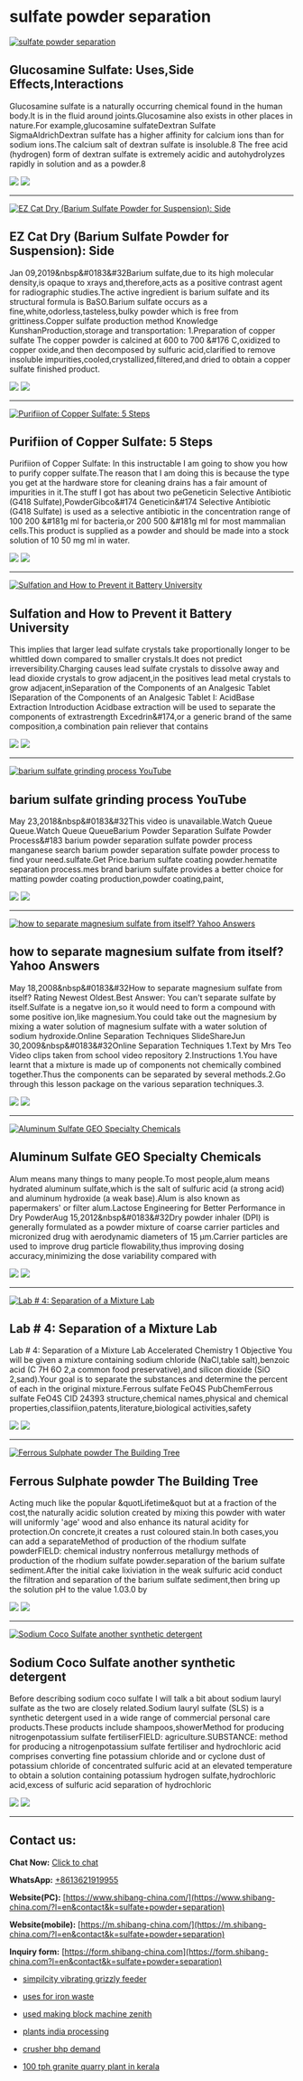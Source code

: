 # sulfate powder separation

<a href="https://swt.shibang-china.com/?l=en&img&k=sulfate+powder+separation" target="_blank">![sulfate powder separation](http://static.shibang-china.com/all-800x300/856.jpg)</a>

## Glucosamine Sulfate: Uses,Side Effects,Interactions
Glucosamine sulfate is a naturally occurring chemical found in the human body.It is in the fluid around joints.Glucosamine also exists in other places in nature.For example,glucosamine sulfateDextran Sulfate SigmaAldrichDextran sulfate has a higher affinity for calcium ions than for sodium ions.The calcium salt of dextran sulfate is insoluble.8 The free acid (hydrogen) form of dextran sulfate is extremely acidic and autohydrolyzes rapidly in solution and as a powder.8


<a href="https://whatsapp.shibangsoft.com/WhatsApp.php" target="_blank" title="WhatsApp">![](http://static.shibang-china.com/icon/whatsapp.png)</a> <a href="https://swt.shibang-china.com/?l=en&icon&k=sulfate+powder+separation" target="_blank">![](http://static.shibang-china.com/icon/chat-en.png)</a>

---

<a href="https://swt.shibang-china.com/?l=en&img&k=sulfate+powder+separation" target="_blank">![EZ Cat Dry (Barium Sulfate Powder for Suspension): Side](http://static.shibang-china.com/all-800x300/459.jpg)</a>

## EZ Cat Dry (Barium Sulfate Powder for Suspension): Side
Jan 09,2019&nbsp&#0183&#32Barium sulfate,due to its high molecular density,is opaque to xrays and,therefore,acts as a positive contrast agent for radiographic studies.The active ingredient is barium sulfate and its structural formula is BaSO.Barium sulfate occurs as a fine,white,odorless,tasteless,bulky powder which is free from grittiness.Copper sulfate production method Knowledge KunshanProduction,storage and transportation: 1.Preparation of copper sulfate The copper powder is calcined at 600 to 700 &#176 C,oxidized to copper oxide,and then decomposed by sulfuric acid,clarified to remove insoluble impurities,cooled,crystallized,filtered,and dried to obtain a copper sulfate finished product.


<a href="https://whatsapp.shibangsoft.com/WhatsApp.php" target="_blank" title="WhatsApp">![](http://static.shibang-china.com/icon/whatsapp.png)</a> <a href="https://swt.shibang-china.com/?l=en&icon&k=sulfate+powder+separation" target="_blank">![](http://static.shibang-china.com/icon/chat-en.png)</a>

---

<a href="https://swt.shibang-china.com/?l=en&img&k=sulfate+powder+separation" target="_blank">![Purifiion of Copper Sulfate: 5 Steps](http://static.shibang-china.com/all-800x300/122.jpg)</a>

## Purifiion of Copper Sulfate: 5 Steps
Purifiion of Copper Sulfate: In this instructable I am going to show you how to purify copper sulfate.The reason that I am doing this is because the type you get at the hardware store for cleaning drains has a fair amount of impurities in it.The stuff I got has about two peGeneticin Selective Antibiotic (G418 Sulfate),PowderGibco&#174 Geneticin&#174 Selective Antibiotic (G418 Sulfate) is used as a selective antibiotic in the concentration range of 100 200 &#181g ml for bacteria,or 200 500 &#181g ml for most mammalian cells.This product is supplied as a powder and should be made into a stock solution of 10 50 mg ml in water.


<a href="https://whatsapp.shibangsoft.com/WhatsApp.php" target="_blank" title="WhatsApp">![](http://static.shibang-china.com/icon/whatsapp.png)</a> <a href="https://swt.shibang-china.com/?l=en&icon&k=sulfate+powder+separation" target="_blank">![](http://static.shibang-china.com/icon/chat-en.png)</a>

---

<a href="https://swt.shibang-china.com/?l=en&img&k=sulfate+powder+separation" target="_blank">![Sulfation and How to Prevent it Battery University](http://static.shibang-china.com/all-800x300/1479.jpg)</a>

## Sulfation and How to Prevent it Battery University
This implies that larger lead sulfate crystals take proportionally longer to be whittled down compared to smaller crystals.It does not predict irreversibility.Charging causes lead sulfate crystals to dissolve away and lead dioxide crystals to grow adjacent,in the positives lead metal crystals to grow adjacent,inSeparation of the Components of an Analgesic Tablet ISeparation of the Components of an Analgesic Tablet I: AcidBase Extraction Introduction Acidbase extraction will be used to separate the components of extrastrength Excedrin&#174,or a generic brand of the same composition,a combination pain reliever that contains


<a href="https://whatsapp.shibangsoft.com/WhatsApp.php" target="_blank" title="WhatsApp">![](http://static.shibang-china.com/icon/whatsapp.png)</a> <a href="https://swt.shibang-china.com/?l=en&icon&k=sulfate+powder+separation" target="_blank">![](http://static.shibang-china.com/icon/chat-en.png)</a>

---

<a href="https://swt.shibang-china.com/?l=en&img&k=sulfate+powder+separation" target="_blank">![barium sulfate grinding process YouTube](http://static.shibang-china.com/all-800x300/369.jpg)</a>

## barium sulfate grinding process YouTube
May 23,2018&nbsp&#0183&#32This video is unavailable.Watch Queue Queue.Watch Queue QueueBarium Powder Separation Sulfate Powder Process&#183 barium powder separation sulfate powder process manganese search barium powder separation sulfate powder process to find your need.sulfate.Get Price.barium sulfate coating powder.hematite separation process.mes brand barium sulfate provides a better choice for matting powder coating production,powder coating,paint,


<a href="https://whatsapp.shibangsoft.com/WhatsApp.php" target="_blank" title="WhatsApp">![](http://static.shibang-china.com/icon/whatsapp.png)</a> <a href="https://swt.shibang-china.com/?l=en&icon&k=sulfate+powder+separation" target="_blank">![](http://static.shibang-china.com/icon/chat-en.png)</a>

---

<a href="https://swt.shibang-china.com/?l=en&img&k=sulfate+powder+separation" target="_blank">![how to separate magnesium sulfate from itself? Yahoo Answers](http://static.shibang-china.com/all-800x300/1229.jpg)</a>

## how to separate magnesium sulfate from itself? Yahoo Answers
May 18,2008&nbsp&#0183&#32How to separate magnesium sulfate from itself? Rating Newest Oldest.Best Answer: You can't separate sulfate by itself.Sulfate is a negatve ion,so it would need to form a compound with some positive ion,like magnesium.You could take out the magnesium by mixing a water solution of magnesium sulfate with a water solution of sodium hydroxide.Online Separation Techniques SlideShareJun 30,2009&nbsp&#0183&#32Online Separation Techniques 1.Text by Mrs Teo Video clips taken from school video repository 2.Instructions 1.You have learnt that a mixture is made up of components not chemically combined together.Thus the components can be separated by several methods.2.Go through this lesson package on the various separation techniques.3.


<a href="https://whatsapp.shibangsoft.com/WhatsApp.php" target="_blank" title="WhatsApp">![](http://static.shibang-china.com/icon/whatsapp.png)</a> <a href="https://swt.shibang-china.com/?l=en&icon&k=sulfate+powder+separation" target="_blank">![](http://static.shibang-china.com/icon/chat-en.png)</a>

---

<a href="https://swt.shibang-china.com/?l=en&img&k=sulfate+powder+separation" target="_blank">![Aluminum Sulfate GEO Specialty Chemicals](http://static.shibang-china.com/all-800x300/238.jpg)</a>

## Aluminum Sulfate GEO Specialty Chemicals
Alum means many things to many people.To most people,alum means hydrated aluminum sulfate,which is the salt of sulfuric acid (a strong acid) and aluminum hydroxide (a weak base).Alum is also known as papermakers' or filter alum.Lactose Engineering for Better Performance in Dry PowderAug 15,2012&nbsp&#0183&#32Dry powder inhaler (DPI) is generally formulated as a powder mixture of coarse carrier particles and micronized drug with aerodynamic diameters of 15 μm.Carrier particles are used to improve drug particle flowability,thus improving dosing accuracy,minimizing the dose variability compared with


<a href="https://whatsapp.shibangsoft.com/WhatsApp.php" target="_blank" title="WhatsApp">![](http://static.shibang-china.com/icon/whatsapp.png)</a> <a href="https://swt.shibang-china.com/?l=en&icon&k=sulfate+powder+separation" target="_blank">![](http://static.shibang-china.com/icon/chat-en.png)</a>

---

<a href="https://swt.shibang-china.com/?l=en&img&k=sulfate+powder+separation" target="_blank">![Lab # 4: Separation of a Mixture Lab](http://static.shibang-china.com/all-800x300/1257.jpg)</a>

## Lab # 4: Separation of a Mixture Lab
Lab # 4: Separation of a Mixture Lab Accelerated Chemistry 1 Objective You will be given a mixture containing sodium chloride (NaCl,table salt),benzoic acid (C 7H 6O 2,a common food preservative),and silicon dioxide (SiO 2,sand).Your goal is to separate the substances and determine the percent of each in the original mixture.Ferrous sulfate FeO4S PubChemFerrous sulfate FeO4S CID 24393 structure,chemical names,physical and chemical properties,classifiion,patents,literature,biological activities,safety


<a href="https://whatsapp.shibangsoft.com/WhatsApp.php" target="_blank" title="WhatsApp">![](http://static.shibang-china.com/icon/whatsapp.png)</a> <a href="https://swt.shibang-china.com/?l=en&icon&k=sulfate+powder+separation" target="_blank">![](http://static.shibang-china.com/icon/chat-en.png)</a>

---

<a href="https://swt.shibang-china.com/?l=en&img&k=sulfate+powder+separation" target="_blank">![Ferrous Sulphate powder The Building Tree](http://static.shibang-china.com/all-800x300/657.jpg)</a>

## Ferrous Sulphate powder The Building Tree
Acting much like the popular &quotLifetime&quot but at a fraction of the cost,the naturally acidic solution created by mixing this powder with water will uniformly 'age' wood and also enhance its natural acidity for protection.On concrete,it creates a rust coloured stain.In both cases,you can add a separateMethod of production of the rhodium sulfate powderFIELD: chemical industry nonferrous metallurgy methods of production of the rhodium sulfate powder.separation of the barium sulfate sediment.After the initial cake lixiviation in the weak sulfuric acid conduct the filtration and separation of the barium sulfate sediment,then bring up the solution рН to the value 1.03.0 by


<a href="https://whatsapp.shibangsoft.com/WhatsApp.php" target="_blank" title="WhatsApp">![](http://static.shibang-china.com/icon/whatsapp.png)</a> <a href="https://swt.shibang-china.com/?l=en&icon&k=sulfate+powder+separation" target="_blank">![](http://static.shibang-china.com/icon/chat-en.png)</a>

---

<a href="https://swt.shibang-china.com/?l=en&img&k=sulfate+powder+separation" target="_blank">![Sodium Coco Sulfate another synthetic detergent](http://static.shibang-china.com/all-800x300/1512.jpg)</a>

## Sodium Coco Sulfate another synthetic detergent
Before describing sodium coco sulfate I will talk a bit about sodium lauryl sulfate as the two are closely related.Sodium lauryl sulfate (SLS) is a synthetic detergent used in a wide range of commercial personal care products.These products include shampoos,showerMethod for producing nitrogenpotassium sulfate fertiliserFIELD: agriculture.SUBSTANCE: method for producing a nitrogenpotassium sulfate fertiliser and hydrochloric acid comprises converting fine potassium chloride and or cyclone dust of potassium chloride of concentrated sulfuric acid at an elevated temperature to obtain a solution containing potassium hydrogen sulfate,hydrochloric acid,excess of sulfuric acid separation of hydrochloric


<a href="https://whatsapp.shibangsoft.com/WhatsApp.php" target="_blank" title="WhatsApp">![](http://static.shibang-china.com/icon/whatsapp.png)</a> <a href="https://swt.shibang-china.com/?l=en&icon&k=sulfate+powder+separation" target="_blank">![](http://static.shibang-china.com/icon/chat-en.png)</a>

---
## Contact us:

**Chat Now:** [Click to chat](https://swt.shibang-china.com?l=en&contact&k=sulfate+powder+separation)

**WhatsApp:**  [+8613621919955](https://whatsapp.shibangsoft.com/WhatsApp.php)

**Website(PC):** [https://www.shibang-china.com/](https://www.shibang-china.com/?l=en&contact&k=sulfate+powder+separation)

**Website(mobile):** [https://m.shibang-china.com/](https://m.shibang-china.com/?l=en&contact&k=sulfate+powder+separation)

**Inquiry form:** [https://form.shibang-china.com](https://form.shibang-china.com?l=en&contact&k=sulfate+powder+separation)

* [simpilcity vibrating grizzly feeder](../111/simpilcity%20vibrating%20grizzly%20feeder.md)

* [uses for iron waste](../121/uses%20for%20iron%20waste.md)

* [used making block machine zenith](../111/used%20making%20block%20machine%20zenith.md)

* [plants india processing](../119/plants%20india%20processing.md)

* [crusher bhp demand](../111/crusher%20bhp%20demand.md)

* [100 tph granite quarry plant in kerala](../112/100%20tph%20granite%20quarry%20plant%20in%20kerala.md)